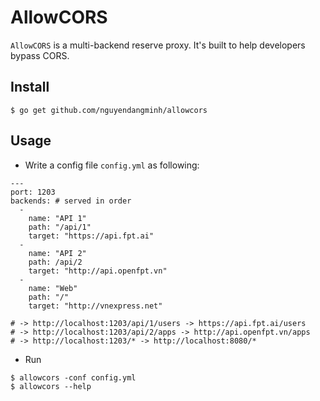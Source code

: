 # AllowCORS
`AllowCORS` is a multi-backend reserve proxy. It's built to help developers bypass CORS.

## Install
```
$ go get github.com/nguyendangminh/allowcors
```

## Usage
- Write a config file `config.yml` as following:
```
--- 
port: 1203
backends: # served in order
  - 
    name: "API 1"
    path: "/api/1"
    target: "https://api.fpt.ai"
  - 
    name: "API 2"
    path: /api/2
    target: "http://api.openfpt.vn"
  - 
    name: "Web"
    path: "/"
    target: "http://vnexpress.net"

# -> http://localhost:1203/api/1/users -> https://api.fpt.ai/users
# -> http://localhost:1203/api/2/apps -> http://api.openfpt.vn/apps
# -> http://localhost:1203/* -> http://localhost:8080/*
```
- Run
```
$ allowcors -conf config.yml
$ allowcors --help
```